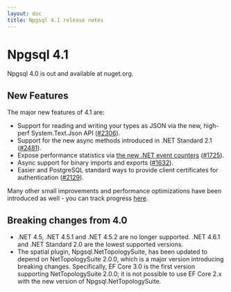 ```yaml
---
layout: doc
title: Npgsql 4.1 release notes
---
```


# Npgsql 4.1

Npgsql 4.0 is out and available at nuget.org.

## New Features

The major new features of 4.1 are:

* Support for reading and writing your types as JSON via the new, high-perf System.Text.Json API ([#2306](https://github.com/npgsql/npgsql/issues/2306)).
* Support for the new async methods introduced in .NET Standard 2.1 ([#2481](https://github.com/npgsql/npgsql/issues/2481)).
* Expose performance statistics via [the new .NET event counters](https://devblogs.microsoft.com/dotnet/introducing-diagnostics-improvements-in-net-core-3-0/) ([#1725](https://github.com/npgsql/npgsql/issues/1725)).
* Async support for binary imports and exports ([#1632](https://github.com/npgsql/npgsql/issues/1632)).
* Easier and PostgreSQL standard ways to provide client certificates for authentication ([#2129](https://github.com/npgsql/npgsql/issues/2129)).

Many other small improvements and performance optimizations have been introduced as well - you can track progress [here](https://github.com/npgsql/npgsql/issues?utf8=%E2%9C%93&q=milestone%3A4.1).

## Breaking changes from 4.0

* .NET 4.5, .NET 4.5.1 and .NET 4.5.2 are no longer supported. .NET 4.6.1 and .NET Standard 2.0 are the lowest supported versions. 
* The spatial plugin, Npgsql.NetTopologySuite, has been updated to depend on NetTopologySuite 2.0.0, which is a major version introducing breaking changes. Specifically, EF Core 3.0 is the first version supporting NetTopologySuite 2.0.0; it is not possible to use EF Core 2.x with the new version of Npgsql.NetTopologySuite.
